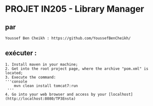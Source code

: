 # PROJET IN205 - Library Manager

## par
	Youssef Ben Cheikh : https://github.com/YoussefBenCheikh/

## exécuter :
	
	1. Install maven in your machine;
    2. Get into the root project page, where the archive "pom.xml" is located;
    3. Execute the command: 
    '''console
        mvn clean install tomcat7:run
     '''
    4. Go into your web browser and access by your [localhost](http://localhost:8080/TP3Ensta)

